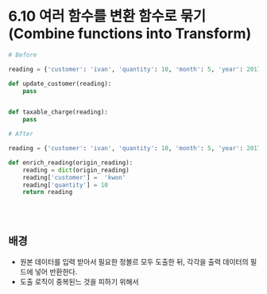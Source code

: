# 6.10 여러 함수를 변환 함수로 묶기(Combine functions into Transform)

```python
# Before

reading = {'customer': 'ivan', 'quantity': 10, 'month': 5, 'year': 2017}

def update_customer(reading):
    pass


def taxable_charge(reading):
    pass
```



```python
# After

reading = {'customer': 'ivan', 'quantity': 10, 'month': 5, 'year': 2017} 

def enrich_reading(origin_reading):
    reading = dict(origin_reading)
    reading['customer'] =  'kwon'
    reading['quantity'] = 10
    return reading
    
    
    
```



## 배경

* 원본 데이터를 입력 받아서 필요한 정볼르 모두 도출한 뒤, 각각을 출력 데이터의 필드에 넣어 반환한다.
* 도출 로직이 중복된느 것을 피하기 위해서
